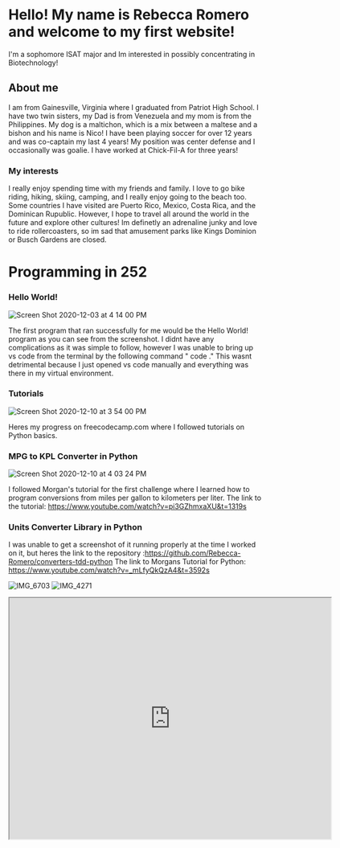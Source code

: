 # Hello! My name is Rebecca Romero and welcome to my first website! 
I'm a sophomore ISAT major and Im interested in possibly concentrating in Biotechnology!


## About me 
I am from Gainesville, Virginia where I graduated from Patriot High School. I have two twin sisters, my Dad is from Venezuela and my mom is from the Philippines. My dog is a maltichon, which is a mix between a maltese and a bishon and his name is Nico! I have been playing soccer for over 12 years and was co-captain my last 4 years! My position was center defense and I occasionally was goalie. I have worked at Chick-Fil-A for three years!

### My interests
I really enjoy spending time with my friends and family. I love to go bike riding, hiking, skiing, camping, and I really enjoy going to the beach too. Some countries I have visited are Puerto Rico, Mexico, Costa Rica, and the Dominican Rupublic. However, I hope to travel all around the world in the future and explore other cultures! Im definetly an adrenaline junky and love to ride rollercoasters, so im sad that amusement parks like Kings Dominion or Busch Gardens are closed. 


# Programming in 252

### Hello World!

![Screen Shot 2020-12-03 at 4 14 00 PM](https://user-images.githubusercontent.com/70119938/101089100-b003ed00-3582-11eb-9b5b-a0d5a5aba783.png)


The first program that ran successfully for me would be the Hello World! program as you can see from the screenshot. I didnt have any complications as it was simple to follow, however I was unable to bring up vs code from the terminal by the following command " code ." This wasnt detrimental because I just opened vs code manually and everything was there in my virtual environment. 

### Tutorials 

![Screen Shot 2020-12-10 at 3 54 00 PM](https://user-images.githubusercontent.com/70119938/101828890-29aa5680-3b00-11eb-8055-5d670d56ed4d.png)

Heres my progress on freecodecamp.com where I followed tutorials on Python basics.

### MPG to KPL Converter in Python
![Screen Shot 2020-12-10 at 4 03 24 PM](https://user-images.githubusercontent.com/70119938/101829712-6f1b5380-3b01-11eb-9378-abd8c0f00a69.png)
 
 I followed Morgan's tutorial for the first challenge where I learned how to program conversions from miles per gallon to kilometers per liter.
 The link to the tutorial: https://www.youtube.com/watch?v=pi3GZhmxaXU&t=1319s
 
 ### Units Converter Library in Python
I was unable to get a screenshot of it running properly at the time I worked on it, but heres the link to the repository :https://github.com/Rebecca-Romero/converters-tdd-python 
The link to Morgans Tutorial for Python: https://www.youtube.com/watch?v=_mLfyQkQzA4&t=3592s

![IMG_6703](https://user-images.githubusercontent.com/70119938/102094091-e7c72c00-3def-11eb-89d0-d03d86109706.jpeg)
![IMG_4271](https://user-images.githubusercontent.com/70119938/102094121-f0b7fd80-3def-11eb-9592-7589712a587e.jpeg)


<iframe src="https://drive.google.com/file/d/1QgmYS9QaXi-SD9FakUBb0nSIxKkcv3DE/preview" width="640" height="480"></iframe>

